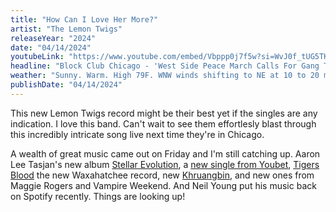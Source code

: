 ```yaml
---
title: "How Can I Love Her More?"
artist: "The Lemon Twigs"
releaseYear: "2024"
date: "04/14/2024"
youtubeLink: "https://www.youtube.com/embed/Vbppp0j7f5w?si=WvJ0f_tUG5TK8xez"
headline: "Block Club Chicago - 'West Side Peace March Calls For Gang Truce — And No Murders This Summer'"
weather: "Sunny. Warm. High 79F. WNW winds shifting to NE at 10 to 20 mph."
publishDate: "04/14/2024"
---
```


This new Lemon Twigs record might be their best yet if the singles are any indication. I love this band. Can't wait to see them effortlesly blast through this incredibly intricate song live next time they're in Chicago.

A wealth of great music came out on Friday and I'm still catching up. Aaron Lee Tasjan's new album [Stellar Evolution](https://altobviously.bandcamp.com/album/stellar-evolution), a [new single from Youbet](https://youbetband.bandcamp.com/track/nurture), [Tigers Blood](https://waxahatchee.bandcamp.com/album/tigers-blood) the new Waxahatchee record, new [Khruangbin](https://khruangbin.bandcamp.com/album/a-la-sala), and new ones from Maggie Rogers and Vampire Weekend. And Neil Young put his music back on Spotify recently. Things are looking up!
